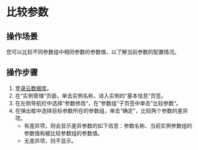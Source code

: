 # 比较参数<a name="rds_08_0043"></a>

## 操作场景<a name="section3320139914619"></a>

您可以比较不同参数组中相同参数的参数值，以了解当前参数的配置情况。

## 操作步骤<a name="section18658133417185"></a>

1.  [登录云数据库](https://support.huaweicloud.com/qs-rds/rds_login.html)。
2.  在“实例管理“页面，单击实例名称，进入实例的“基本信息“页签。
3.  在左侧导航栏中选择“参数修改“，在“参数组“子页签中单击“比较参数“。
4.  在弹出框中选择目标参数所在的参数组，单击“确定”，比较两个参数的差异项。
    -   有差异项，则会显示差异参数的如下信息：参数名称、当前实例参数组的参数值和被比较参数组的参数值。
    -   无差异项，则不显示。


